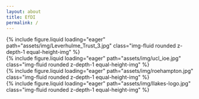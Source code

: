 ```yaml
---
layout: about
title: EfDI
permalink: /
---
```


<style>
    .equal-height-img {
        height: 200px; /* Adjust height as needed */
        object-fit: contain; /* Ensures logos are fully visible */
        width: 100%; /* Makes sure they fill the container width */
        background-color: white; /* Optional: Ensures a clean background */
        padding: 10px; /* Optional: Adds space to prevent logos from touching edges */
    }
</style>

<div class="row mt-3">
    <div class="col-md-6 text-center">
        {% include figure.liquid loading="eager" path="assets/img/Leverhulme_Trust_3.jpg" class="img-fluid rounded z-depth-1 equal-height-img" %}
    </div>
    <div class="col-md-6 text-center">
        {% include figure.liquid loading="eager" path="assets/img/ucl_ioe.jpg" class="img-fluid rounded z-depth-1 equal-height-img" %}
    </div>
</div>

<div class="row mt-3">
    <div class="col-md-6 text-center">  
        {% include figure.liquid loading="eager" path="assets/img/roehampton.jpg" class="img-fluid rounded z-depth-1 equal-height-img" %}
    </div>
    <div class="col-md-6 text-center">
        {% include figure.liquid loading="eager" path="assets/img/llakes-logo.jpg" class="img-fluid rounded z-depth-1 equal-height-img" %}
    </div>
</div>

<div class="caption text-center mt-3">
</div>
